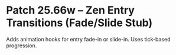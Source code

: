 # Patch 25.66w – Zen Entry Transitions (Fade/Slide Stub)

Adds animation hooks for entry fade-in or slide-in. Uses tick-based progression.
